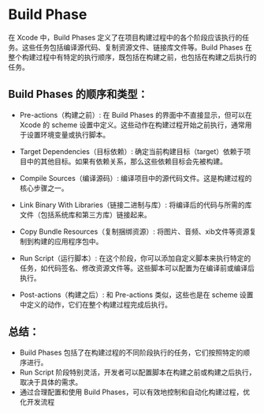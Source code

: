 # Build Phase

在 Xcode 中，Build Phases 定义了在项目构建过程中的各个阶段应该执行的任务。这些任务包括编译源代码、复制资源文件、链接库文件等。Build Phases 在整个构建过程中有特定的执行顺序，既包括在构建之前，也包括在构建之后执行的任务。

## Build Phases 的顺序和类型：
- Pre-actions（构建之前）: 在 Build Phases 的界面中不直接显示，但可以在 Xcode 的 scheme 设置中定义。这些动作在构建过程开始之前执行，通常用于设置环境变量或执行脚本。

- Target Dependencies（目标依赖）: 确定当前构建目标（target）依赖于项目中的其他目标。如果有依赖关系，那么这些依赖目标会先被构建。

- Compile Sources（编译源码）: 编译项目中的源代码文件。这是构建过程的核心步骤之一。

- Link Binary With Libraries（链接二进制与库）: 将编译后的代码与所需的库文件（包括系统库和第三方库）链接起来。

- Copy Bundle Resources（复制捆绑资源）: 将图片、音频、xib文件等资源复制到构建的应用程序包中。

- Run Script（运行脚本）: 在这个阶段，你可以添加自定义脚本来执行特定的任务，如代码签名、修改资源文件等。这些脚本可以配置为在编译前或编译后执行。

- Post-actions（构建之后）: 和 Pre-actions 类似，这些也是在 scheme 设置中定义的动作，它们在整个构建过程完成后执行。

## 总结：
- Build Phases 包括了在构建过程的不同阶段执行的任务，它们按照特定的顺序进行。
- Run Script 阶段特别灵活，开发者可以配置脚本在构建之前或构建之后执行，取决于具体的需求。
- 通过合理配置和使用 Build Phases，可以有效地控制和自动化构建过程，优化开发流程